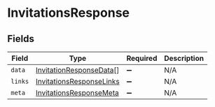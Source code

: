 # InvitationsResponse


## Fields

| Field                                                                       | Type                                                                        | Required                                                                    | Description                                                                 |
| --------------------------------------------------------------------------- | --------------------------------------------------------------------------- | --------------------------------------------------------------------------- | --------------------------------------------------------------------------- |
| `data`                                                                      | [InvitationResponseData](../../models/shared/invitationresponsedata.md)[]   | :heavy_minus_sign:                                                          | N/A                                                                         |
| `links`                                                                     | [InvitationsResponseLinks](../../models/shared/invitationsresponselinks.md) | :heavy_minus_sign:                                                          | N/A                                                                         |
| `meta`                                                                      | [InvitationsResponseMeta](../../models/shared/invitationsresponsemeta.md)   | :heavy_minus_sign:                                                          | N/A                                                                         |